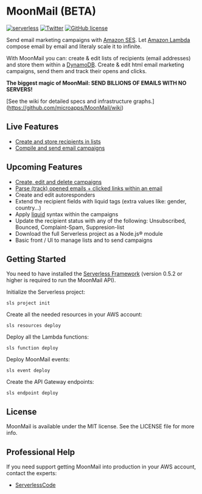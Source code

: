 # MoonMail (BETA)

[![serverless](http://public.serverless.com/badges/v3.svg)](http://www.serverless.com)
[![Twitter](https://img.shields.io/twitter/url/https/github.com/microapps/MoonMail.svg?style=social)](https://twitter.com/intent/tweet?text=Wow:&url=https%3A%2F%2Fgithub.com%2Fmicroapps%2FMoonMail%2F)
[![GitHub license](https://img.shields.io/badge/license-MIT-blue.svg)](https://raw.githubusercontent.com/microapps/MoonMail/master/LICENSE)


Send email marketing campaigns with [Amazon SES](https://aws.amazon.com/ses/). Let [Amazon Lambda](https://aws.amazon.com/lambda/) compose email by email and literaly scale it to infinite. 

With MoonMail you can: create & edit lists of recipients (email addresses) and store them within a [DynamoDB](https://aws.amazon.com/dynamodb/). Create & edit html email marketing campaigns, send them and track their opens and clicks.

**The biggest magic of MoonMail: SEND BILLIONS OF EMAILS WITH NO SERVERS!**

[See the wiki for detailed specs and infrastructure graphs.] (https://github.com/microapps/MoonMail/wiki)


## Live Features

* [Create and store recipients in lists](https://github.com/microapps/MoonMail/wiki/Lists-&-recipients)
* [Compile and send email campaigns](https://github.com/microapps/MoonMail/wiki/Sender)

## Upcoming Features

* [Create, edit and delete campaigns](https://github.com/microapps/MoonMail/wiki/Campaigns)
* [Parse (track) opened emails + clicked links within an email](https://github.com/microapps/MoonMail/wiki/Links)
* Create and edit autoresponders
* Extend the recipient fields with liquid tags (extra values like: gender, country...)
* Apply [liquid](https://shopify.github.io/liquid/) syntax within the campaigns
* Update the recipient status with any of the following: Unsubscribed, Bounced, Complaint-Spam, Suppresion-list
* Download the full Serverless project as a Node.js® module
* Basic front / UI to manage lists and to send campaigns 


## Getting Started

You need to have installed the [Serverless Framework](https://github.com/serverless/serverless) (version 0.5.2 or higher is required to run the MoonMail API).

Initialize the Serverless project:
    
    sls project init
    
Create all the needed resources in your AWS account:

    sls resources deploy

Deploy all the Lambda functions:

    sls function deploy
    
Deploy MoonMail events:

    sls event deploy

Create the API Gateway endpoints:

    sls endpoint deploy

## License

MoonMail is available under the MIT license. See the LICENSE file for more info.

## Professional Help

If you need support getting MoonMail into production in your AWS account, contact the experts:

- <a href="mailto:ryan@serverlesscode.com">ServerlessCode</a>
